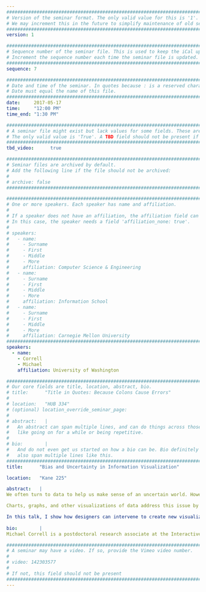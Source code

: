 ```yaml
---
################################################################################
# Version of the seminar format. The only valid value for this is '1'. 
# We may increment this in the future to simplify maintenance of old seminars.
################################################################################
version: 1

################################################################################
# Sequence number of the seminar file. This is used to keep the iCal up to date.
# Increment the sequence number each time the seminar file is updated.
################################################################################
sequence: 7

################################################################################
# Date and time of the seminar. In quotes because : is a reserved character.
# Date must equal the name of this file.
################################################################################
date:     2017-05-17
time:     "12:00 PM"
time_end: "1:30 PM"

################################################################################
# A seminar file might exist but lack values for some fields. These are 'TBD'. 
# The only valid value is 'True'. A TBD field should not be present if 'False'.
################################################################################
tbd_video:      true

################################################################################
# Seminar files are archived by default.
# Add the following line if the file should not be archived:
#
# archive: false
################################################################################

################################################################################
# One or more speakers. Each speaker has name and affiliation.
#
# If a speaker does not have an affiliation, the affiliation field can be removed.
# In this case, the speaker needs a field 'affiliation_none: true'.
#
# speakers:
#   - name: 
#     - Surname
#     - First
#     - Middle
#     - More
#     affiliation: Computer Science & Engineering 
#   - name: 
#     - Surname
#     - First
#     - Middle
#     - More
#     affiliation: Information School 
#   - name: 
#     - Surname
#     - First
#     - Middle
#     - More
#     affiliation: Carnegie Mellon University 
################################################################################
speakers:
  - name: 
    - Correll
    - Michael
    affiliation: University of Washington

################################################################################
# Our core fields are title, location, abstract, bio.
# title:      "Title in Quotes: Because Colons Cause Errors"
# 
# location:   "HUB 334"
# (optional) location_override_seminar_page:
#
# abstract:   |
#   An abstract can span multiple lines, and can do things across those lines,
#   like going on for a while or being repetitive.
# 
# bio:        |
#   And do not even get us started on how a bio can be. Bio definitely can
#   also span multiple lines like this.
################################################################################
title:      "Bias and Uncertainty in Information Visualization"

location:   "Kane 225"

abstract:   |
We often turn to data to help us make sense of an uncertain world. However, the uncertainty in our data is often esoteric, complex, or counter-intuitive. It can be challenging to present this uncertainty, especially to audiences without backgrounds in statistics.

Charts, graphs, and other visualizations of data address this issue by making people into “visual statisticians:” we can estimate statistical properties through visual inspection. However, just as statistical measures can be subject to bias, visualizations can also introduce bias. 

In this talk, I show how designers can intervene to create new visualizations that correct these biases, and improve the judgments of visual statisticians. From this perspective of designing for de-biasing, I focus on two common visualizations: error bars and thematic maps. I present visual alternatives for error bars that avoid “within-the-bar” bias while also promoting statistically grounded comparisons between means. I also present “Surprise Maps,” a technique for thematic maps that relies on Bayesian reasoning to highlight interesting regions that might otherwise be hidden in traditional maps. I conclude with a discussion of remaining challenges for visual de-biasing, and how we might use visualizations to encourage better, data-driven decision-making.
  
bio:        |
Michael Correll is a postdoctoral research associate at the Interactive Data Lab at University of Washington. He received his PhD. in Computer Sciences from the University of Wisconsin-Madison in 2015. His research focuses on information visualization, and more specifically on ways to present statistical information to general audiences. His other interests include graphical perception, visual rhetoric, and the digital humanities.

################################################################################
# A seminar may have a video. If so, provide the Vimeo video number.
#
# video: 142303577
#
# If not, this field should not be present 
################################################################################
---
```

